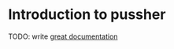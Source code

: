 # Introduction to pussher

TODO: write [great documentation](http://jacobian.org/writing/what-to-write/)
